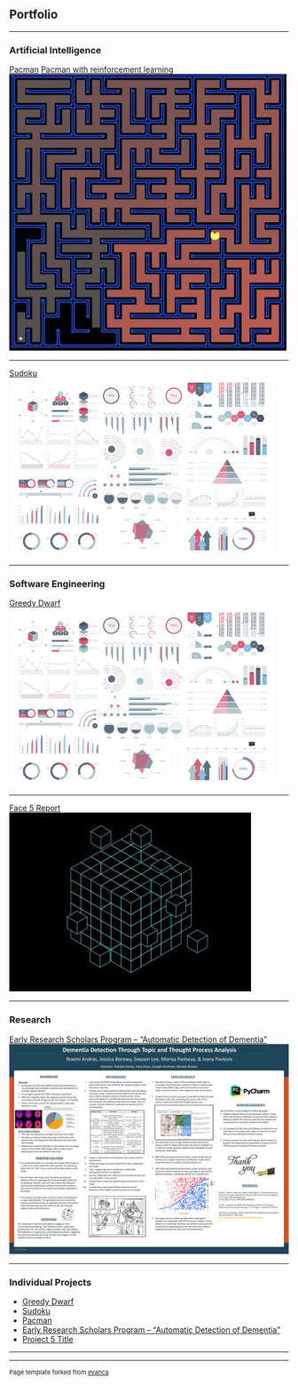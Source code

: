 ## Portfolio

---

### Artificial Intelligence 

[Pacman](https://github.com/frauiv/pacman)
[Pacman with reinforcement learning](https://github.com/frauiv/ReinforcementLearning)
<img src="images/pacman.jpg?raw=true"/>

---
[Sudoku](https://github.com/frauiv/sudoku)
<img src="images/dummy_thumbnail.jpg?raw=true"/>

---

### Software Engineering

[Greedy Dwarf](/sample_page)
<img src="images/dummy_thumbnail.jpg?raw=true"/>

---

[Face 5 Report](https://github.com/frauiv/Face5)
<img src="images/face5.jpg?raw=true"/>

---

### Research

[Early Research Scholars Program – “Automatic Detection of Dementia”](https://github.com/frauiv/AutomaticDetectionOfDementiaResearch)
<img src="images/poster.png?raw=true"/>

---

### Individual Projects

- [Greedy Dwarf](http://example.com/)
- [Sudoku](http://example.com/)
- [Pacman](https://github.com/frauiv/pacman)
- [Early Research Scholars Program – “Automatic Detection of Dementia”](http://example.com/)
- [Project 5 Title](http://example.com/)

---




---
<p style="font-size:11px">Page template forked from <a href="https://github.com/evanca/quick-portfolio">evanca</a></p>
<!-- Remove above link if you don't want to attibute -->
